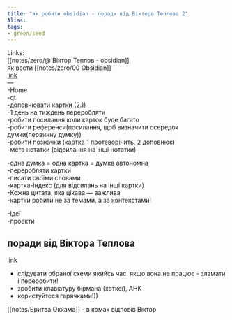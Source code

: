 ```yaml
---
title: "як робити obsidian - поради від Віктора Теплова 2"
Alias: 
tags:
- green/seed
---
```

Links:  
[[notes/zero/@ Віктор Теплов - obsidian]]  
як вести [[notes/zero/00 Obsidian]]  
[link](https://www.youtube.com/watch?v=PiS3pRRj994&ab_channel=ВикторТеплов)  
—  
-Home  
-qt  
-доповнювати картки (2.1)  
-1 день на тиждень переробляти  
-робити посилання коли карток буде багато  
-робити референси(посилання, щоб визначити осередок думки(первинну думку))  
-робити позначки (картка 1 протеворічить, 2 доповнює)  
-мета нотатки (відсилання на інші нотатки)

-одна думка = одна картка = думка автономна  
-переробляти картки  
-писати своїми словами  
-картка-індекс (для відсилань на інші картки)  
-Кожна цитата, яка цікава — важлива  
-картки робити не за темами, а за контекстами!


-Ідеї  
-проекти

## поради від Віктора Теплова
[link](https://www.youtube.com/watch?v=PiS3pRRj994&ab_channel=ВикторТеплов)  

- слідувати обраної схеми якийсь час. якщо вона не працює - зламати і переробити!
- зробити клавіатуру бірмана (хоткеї), AHK
- користуйтеся гарячками!))


 
[[notes/Бритва Оккама]]  - в комах відповів Віктор
